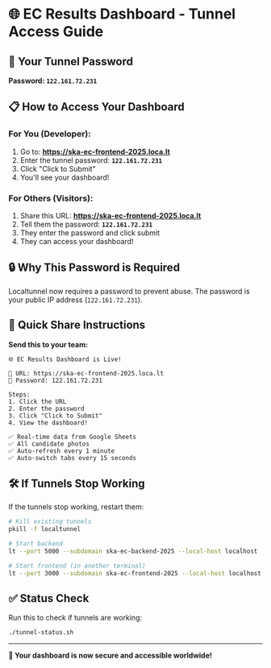 # 🌐 EC Results Dashboard - Tunnel Access Guide

## 🔑 Your Tunnel Password

**Password: `122.161.72.231`**

## 📋 How to Access Your Dashboard

### For You (Developer):
1. Go to: **https://ska-ec-frontend-2025.loca.lt**
2. Enter the tunnel password: **`122.161.72.231`**
3. Click "Click to Submit"
4. You'll see your dashboard!

### For Others (Visitors):
1. Share this URL: **https://ska-ec-frontend-2025.loca.lt**
2. Tell them the password: **`122.161.72.231`**
3. They enter the password and click submit
4. They can access your dashboard!

## 🔒 Why This Password is Required

Localtunnel now requires a password to prevent abuse. The password is your public IP address (`122.161.72.231`).

## 📱 Quick Share Instructions

**Send this to your team:**

```
🌐 EC Results Dashboard is Live!

🔗 URL: https://ska-ec-frontend-2025.loca.lt
🔑 Password: 122.161.72.231

Steps:
1. Click the URL
2. Enter the password
3. Click "Click to Submit"
4. View the dashboard!

✅ Real-time data from Google Sheets
✅ All candidate photos
✅ Auto-refresh every 1 minute
✅ Auto-switch tabs every 15 seconds
```

## 🛠️ If Tunnels Stop Working

If the tunnels stop working, restart them:

```bash
# Kill existing tunnels
pkill -f localtunnel

# Start backend
lt --port 5000 --subdomain ska-ec-backend-2025 --local-host localhost

# Start frontend (in another terminal)
lt --port 3000 --subdomain ska-ec-frontend-2025 --local-host localhost
```

## ✅ Status Check

Run this to check if tunnels are working:
```bash
./tunnel-status.sh
```

---
**🎉 Your dashboard is now secure and accessible worldwide!**


